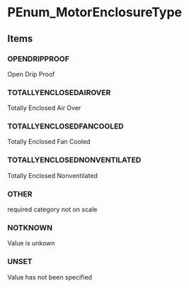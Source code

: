 # PEnum_MotorEnclosureType
<!-- end of short definition -->

## Items

### OPENDRIPPROOF
Open Drip Proof

### TOTALLYENCLOSEDAIROVER
Totally Enclosed Air Over

### TOTALLYENCLOSEDFANCOOLED
Totally Enclosed Fan Cooled

### TOTALLYENCLOSEDNONVENTILATED
Totally Enclosed Nonventilated

### OTHER
required category not on scale

### NOTKNOWN
Value is unkown

### UNSET
Value has not been specified
